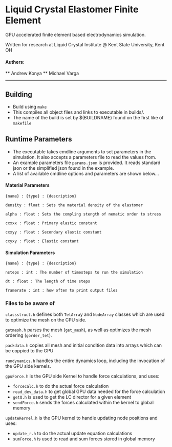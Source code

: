 Liquid Crystal Elastomer Finite Element 
=======================================
GPU accelerated finite element based electrodynamics simulation.

Written for research at Liquid Crystal 
Institute @ Kent State University, Kent OH

#### Authers: 

** Andrew Konya
** Michael Varga

---

## Building

* Build using `make`
* This compiles all object files and links to executable in builds/. 
* The name of the build is set by $(BUILDNAME) found on the first like of `makefile` 

## Runtime Parameters

* The executable takes cmdline arguments to set parameters in the simulation. It also accepts a parameters file to read the values from.
* An example parameters file `params.json` is provided. It reads standard json or the simplified json found in the example.
* A list of available cmdline options and parameters are shown below...

#### Material Parameters

`{name} : {type} : {description}` 

`density : float : Sets the material density of the elastomer` 

`alpha : float : Sets the compling stength of nematic order to stress` 

`cxxxx : float : Primary elastic constant` 

`cxxyy : float : Secondary elastic constant` 

`cxyxy : float : Elastic constant` 

#### Simulation Parameters

`{name} : {type} : {description}` 

`nsteps : int : The number of timesteps to run the simulation` 

`dt : float : The length of time steps` 

`framerate : int : how often to print output files` 

### Files to be aware of 

`classstruct.h` defines both `TetArra`y and `NodeArray` classes which are used to optimize the mesh on the CPU side.

`getmesh.h` parses the mesh (`get_mesh`), as well as optimizes the mesh ordering (`gorder_tet`).

`packdata.h` copies all mesh and initial condition data into arrays which can be coppied to the GPU

`rundynamics.h` handles the entire dynamics loop, including the invocation of the GPU side kernels.

`gpuForce.h` is the GPU side Kernel to handle force calculations, and uses:
* `forcecalc.h` to do the actual force calculation
* `read_dev_data.h` to get global GPU data needed for the force calculation
* `getQ.h` is used to get the LC director for a given element
* `sendForce.h` sends the forces calculated within the kernel to global memory

`updateKernel.h` is the GPU kernel to handle updating node positions and uses:
* `update_r.h` to do the actual update equation calculations
* `sumForce.h` is used to read and sum forces stored in global memory







